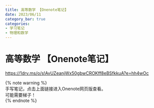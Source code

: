 ```yaml
---
title: 高等数学 【Onenote笔记】
date: 2023/06/11
category_bar: true
categories: 
- 学习笔记
- 物理和数学
---
```


# 高等数学 【Onenote笔记】

https://1drv.ms/o/s!AvUZeanjWx50gbwCROKff8eBSfkkuA?e=hh4wOc

{% note warning %}  
手写笔记，点击上面链接进入Onenote网页版查看。  
可能需要梯子！  
{% endnote %}